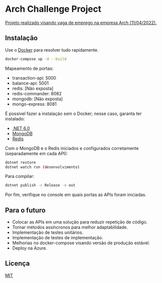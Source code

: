 # Arch Challenge Project

[Projeto realizado visando vaga de emprego na empresa Arch (11/04/2022).](https://drive.google.com/file/d/1Y05B9aR6DwUMw7TIUhPMSXonfKyHq-Do/view)

## Instalação

Use o [Docker](https://www.docker.com/) para resolver tudo rapidamente.

```bash
docker-compose up -d --build
```

Mapeamento de portas:
- transaction-api:  5000
- balance-api:      5001
- redis:            [Não exposta]
- redis-commander:   8082
- mongodb:          [Não exposta]
- mongo-express:     8081

É possível fazer a instalação sem o Docker; nesse caso, garanta ter instalado:
- [.NET 6.0](https://dotnet.microsoft.com/en-us/download)
- [MongoDB](https://www.mongodb.com/try/download/community)
- [Redis](https://redis.io/download/)

Com o MongoDB e o Redis iniciados e configurados corretamente (separadamente em cada API):
```bash
dotnet restore
dotnet watch run (desenvolvimento)
```

Para compilar:
```bash
dotnet publish -c Release -o out
```

Por fim, verifique no console em quais portas as APIs foram iniciadas.

## Para o futuro

- Colocar as APIs em uma solução para reduzir repetição de código.
- Tornar métodos assíncronos para melhor adaptabilidade.
- Implementação de testes unitários.
- Implementação de testes de implementação.
- Melhorias no docker-compose visando versão de produção estável.
- Deploy na Azure.

## Licença
[MIT](https://choosealicense.com/licenses/mit/)

